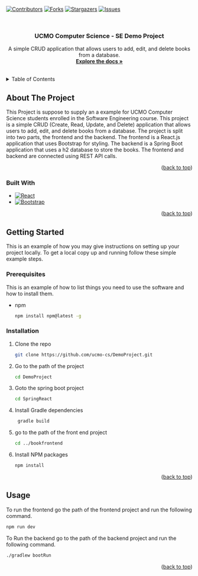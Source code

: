 <!-- Improved compatibility of back to top link: See: https://github.com/othneildrew/Best-README-Template/pull/73 -->
<a name="readme-top"></a>
<!--
*** Thanks for checking out the Best-README-Template. If you have a suggestion
*** that would make this better, please fork the repo and create a pull request
*** or simply open an issue with the tag "enhancement".
*** Don't forget to give the project a star!
*** Thanks again! Now go create something AMAZING! :D
-->



<!-- PROJECT SHIELDS -->
<!--
*** I'm using markdown "reference style" links for readability.
*** Reference links are enclosed in brackets [ ] instead of parentheses ( ).
*** See the bottom of this document for the declaration of the reference variables
*** for contributors-url, forks-url, etc. This is an optional, concise syntax you may use.
*** https://www.markdownguide.org/basic-syntax/#reference-style-links
-->
[![Contributors][contributors-shield]][contributors-url]
[![Forks][forks-shield]][forks-url]
[![Stargazers][stars-shield]][stars-url]
[![Issues][issues-shield]][issues-url]




<!-- PROJECT LOGO -->
<br />
<div align="center">
  <a href="https://github.com/ucmo-cs/DemoProject">
  
  </a>

<h3 align="center"> UCMO Computer Science - SE Demo Project</h3>

  <p align="center">
    A simple CRUD application that allows users to add, edit, and delete books from a database.
    <br />
    <a href="https://github.com/ucmo-cs/DemoProject"><strong>Explore the docs »</strong></a>
    <br />
    <br />

  </p>
</div>



<!-- TABLE OF CONTENTS -->
<details>
  <summary>Table of Contents</summary>
  <ol>
    <li>
      <a href="#about-the-project">About The Project</a>
      <ul>
        <li><a href="#built-with">Built With</a></li>
      </ul>
    </li>
    <li>
      <a href="#getting-started">Getting Started</a>
      <ul>
        <li><a href="#prerequisites">Prerequisites</a></li>
        <li><a href="#installation">Installation</a></li>
      </ul>
    </li>
    <li><a href="#usage">Usage</a></li>
    <li><a href="#roadmap">Roadmap</a></li>
    <li><a href="#contributing">Contributing</a></li>
    <li><a href="#license">License</a></li>
    <li><a href="#contact">Contact</a></li>
    <li><a href="#acknowledgments">Acknowledgments</a></li>
  </ol>
</details>



<!-- ABOUT THE PROJECT -->
## About The Project
This Project is suppose to supply an a example for UCMO Computer Science students enrolled in the Software Engineering course. This project is a simple CRUD  (Create, Read, Update, and Delete) application that allows users to add, edit, and delete books from a database. The project is split into two parts, the frontend and the backend. The frontend is a React.js application that uses Bootstrap for styling. The backend is a Spring Boot application that uses a h2 database to store the books. The frontend and backend are connected using REST API calls.



<!--Here's a blank template to get started: To avoid retyping too much info. Do a search and replace with your text editor for the following: `github_username`, `DemoProject`, `twitter_handle`, `linkedin_username`, `email_client`, `email`, `project_title`, `project_description`-->

<p align="right">(<a href="#readme-top">back to top</a>)</p>



### Built With

* [![React][React.js]][React-url]
* [![Bootstrap][Bootstrap.com]][Bootstrap-url]

<p align="right">(<a href="#readme-top">back to top</a>)</p>



<!-- GETTING STARTED -->
## Getting Started

This is an example of how you may give instructions on setting up your project locally.
To get a local copy up and running follow these simple example steps.

### Prerequisites

This is an example of how to list things you need to use the software and how to install them.
* npm
  ```sh
  npm install npm@latest -g
  ```

### Installation


1. Clone the repo
   ```sh
   git clone https://github.com/ucmo-cs/DemoProject.git 
   ```
2. Go to the path of the project
   ```sh
   cd DemoProject
   ```
3. Goto the spring boot project
   ```sh
   cd SpringReact 
   ```
4. Install Gradle dependencies
   
   ```sh
    gradle build
    ```
5. go to the path of the front end project
   ```sh
   cd ../bookfrontend
   ``` 
6. Install NPM packages
   ```sh
   npm install
   ```
<p align="right">(<a href="#readme-top">back to top</a>)</p>



<!-- USAGE EXAMPLES -->
## Usage

To run the frontend go the path of the frontend project and run the following command.
   ```sh
   npm run dev 
   ```

To Run the backend go to the path of the backend project and run the following command.
   ```sh
   ./gradlew bootRun 
   ```





<p align="right">(<a href="#readme-top">back to top</a>)</p>





<!-- MARKDOWN LINKS & IMAGES -->
<!-- https://www.markdownguide.org/basic-syntax/#reference-style-links -->
[contributors-shield]: https://img.shields.io/github/contributors/ucmo-cs/DemoProject.svg?style=for-the-badge
[contributors-url]: https://github.com/ucmo-cs/DemoProject/graphs/contributors
[forks-shield]: https://img.shields.io/github/forks/ucmo-cs/DemoProject.svg?style=for-the-badge
[forks-url]: https://github.com/ucmo-cs/DemoProject/network/members
[stars-shield]: https://img.shields.io/github/stars/ucmo-cs/DemoProject.svg?style=for-the-badge
[stars-url]: https://github.com/ucmo-cs/DemoProject/stargazers
[issues-shield]: https://img.shields.io/github/issues/ucmo-cs/DemoProject.svg?style=for-the-badge
[issues-url]: https://github.com/ucmo-cs/DemoProject/issues
[license-shield]: https://img.shields.io/github/license/ucmo-cs/DemoProject.svg?style=for-the-badge
[license-url]: https://github.com/ucmo-cs/DemoProject/blob/master/LICENSE.txt
[linkedin-shield]: https://img.shields.io/badge/-LinkedIn-black.svg?style=for-the-badge&logo=linkedin&colorB=555
[linkedin-url]: https://linkedin.com/in/linkedin_username
[product-screenshot]: images/screenshot.png
[Next.js]: https://img.shields.io/badge/next.js-000000?style=for-the-badge&logo=nextdotjs&logoColor=white
[Next-url]: https://nextjs.org/
[React.js]: https://img.shields.io/badge/React-20232A?style=for-the-badge&logo=react&logoColor=61DAFB
[React-url]: https://reactjs.org/
[Vue.js]: https://img.shields.io/badge/Vue.js-35495E?style=for-the-badge&logo=vuedotjs&logoColor=4FC08D
[Vue-url]: https://vuejs.org/
[Angular.io]: https://img.shields.io/badge/Angular-DD0031?style=for-the-badge&logo=angular&logoColor=white
[Angular-url]: https://angular.io/
[Svelte.dev]: https://img.shields.io/badge/Svelte-4A4A55?style=for-the-badge&logo=svelte&logoColor=FF3E00
[Svelte-url]: https://svelte.dev/
[Laravel.com]: https://img.shields.io/badge/Laravel-FF2D20?style=for-the-badge&logo=laravel&logoColor=white
[Laravel-url]: https://laravel.com
[Bootstrap.com]: https://img.shields.io/badge/Bootstrap-563D7C?style=for-the-badge&logo=bootstrap&logoColor=white
[Bootstrap-url]: https://getbootstrap.com
[JQuery.com]: https://img.shields.io/badge/jQuery-0769AD?style=for-the-badge&logo=jquery&logoColor=white
[JQuery-url]: https://jquery.com 
